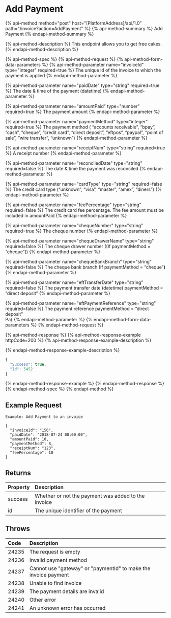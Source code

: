 # Add Payment

{% api-method method="post" host="\[PlatformAddress\]/api/1.0" path="/invoice?action=AddPayment" %}
{% api-method-summary %}
Add Payment
{% endapi-method-summary %}

{% api-method-description %}
This endpoint allows you to get free cakes.
{% endapi-method-description %}

{% api-method-spec %}
{% api-method-request %}
{% api-method-form-data-parameters %}
{% api-method-parameter name="invoiceId" type="integer" required=true %}
 The unique id of the invoice to which the payment is applied
{% endapi-method-parameter %}

{% api-method-parameter name="paidDate" type="string" required=true %}
 The date & time of the payment \(datetime\)
{% endapi-method-parameter %}

{% api-method-parameter name="amountPaid" type="number" required=true %}
 The payment amount
{% endapi-method-parameter %}

{% api-method-parameter name="paymentMethod" type="integer" required=true %}
 The payment method \( “accounts receivable”, “bpay”, “cash”, “cheque”, “credit card”, “direct deposit”, “eftpos”, “paypal”, “point of sale”, “wire transfer”, “unknown”\)
{% endapi-method-parameter %}

{% api-method-parameter name="receiptNum" type="string" required=true %}
 A receipt number
{% endapi-method-parameter %}

{% api-method-parameter name="reconciledDate" type="string" required=false %}
 The date & time the payment was reconciled
{% endapi-method-parameter %}

{% api-method-parameter name="cardType" type="string" required=false %}
 The credit card type \(“unknown”, “visa”, “master”, “amex”, “diners”\)
{% endapi-method-parameter %}

{% api-method-parameter name="feePercentage" type="string" required=false %}
 The credit card fee percentage. The fee amount must be included in amountPaid
{% endapi-method-parameter %}

{% api-method-parameter name="chequeNumber" type="string" required=true %}
The cheque number
{% endapi-method-parameter %}

{% api-method-parameter name="chequeDrawerName" type="string" required=false %}
 The cheque drawer number \(\(If paymentMethod = “cheque”\)\)
{% endapi-method-parameter %}

{% api-method-parameter name="chequeBankBranch" type="string" required=false %}
 The cheque bank branch \(If paymentMethod = “cheque”**\)**
{% endapi-method-parameter %}

{% api-method-parameter name="eftTransferDate" type="string" required=false %}
The payment transfer date \(datetime\) paymentMethod = “direct deposit”
{% endapi-method-parameter %}

{% api-method-parameter name="eftPaymentReference" type="string" required=false %}
The payment reference paymentMethod = “direct deposit”  
Pa{
{% endapi-method-parameter %}
{% endapi-method-form-data-parameters %}
{% endapi-method-request %}

{% api-method-response %}
{% api-method-response-example httpCode=200 %}
{% api-method-response-example-description %}

{% endapi-method-response-example-description %}

```javascript
{
  "Success": true,
  "Id": 5452
}
```
{% endapi-method-response-example %}
{% endapi-method-response %}
{% endapi-method-spec %}
{% endapi-method %}

## Example Request

```text
Example: Add Payment to an invoice
```

```text
{
  "invoiceId": "156",
  "paidDate": "2018-07-24 00:00:00",
  "amountPaid": 10,
  "paymentMethod": 8,
  "receiptNum": "123",
  "feePercentage": 10
}
```

## Returns

| Property | Description |
| :--- | :--- |
| success | Whether or not the payment was added to the invoice |
| id | The unique identifier of the payment |

## Throws

| Code | Description |
| :--- | :--- |
| 24235 | The request is empty |
| 24236 | Invalid payment method |
| 24237 | Cannot use "gateway" or "paymentId" to make the invoice payment |
| 24238 | Unable to find invoice |
| 24239 | The payment details are invalid |
| 24240 | Other error |
| 24241 | An unknown error has occurred |